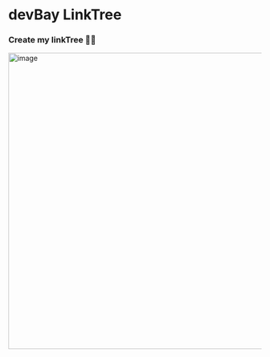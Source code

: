 # devBay LinkTree
### Create my linkTree 👊🏻 <br>
<img width="591" alt="image" src="https://user-images.githubusercontent.com/101865071/191151809-8fb3ca2c-20da-42db-9c33-ba855452aa6e.png">
